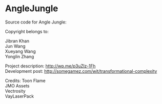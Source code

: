 # AngleJungle

Source code for Angle Jungle:

Copyright belongs to:

Jibran Khan <br />
Jun Wang <br />
Xueyang Wang <br />
Yonglin Zhang <br />

Project description: http://wp.me/p3uZlz-1Fh <br />
Development post: http://somegamez.com/wit/transformational-complexity

Credits: 
Toon Flame <br />
JMO Assets <br />
Vectrosity <br />
VayLaserPack <br />
